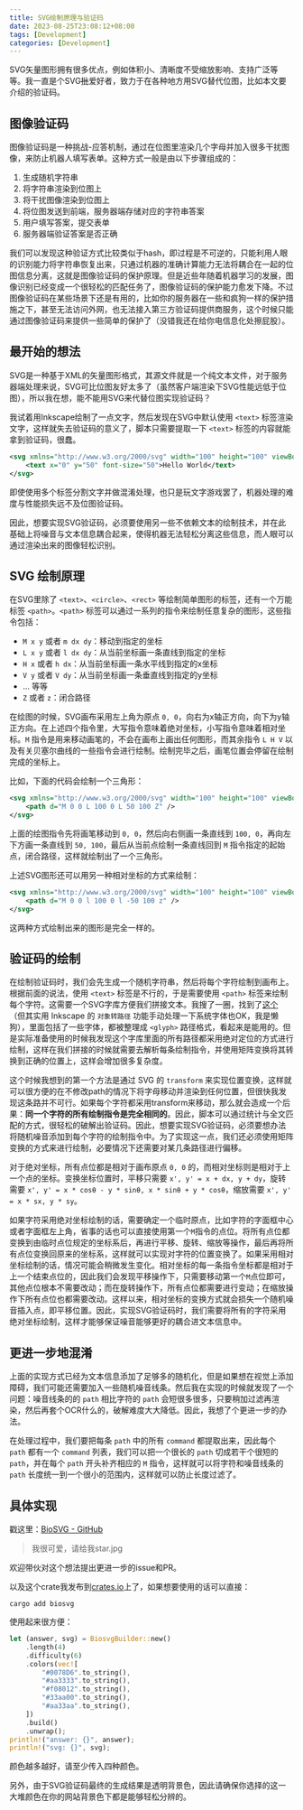 ```yaml
---
title: SVG绘制原理与验证码
date: 2023-08-25T23:08:12+08:00
tags: [Development]
categories: [Development]
---
```


SVG矢量图形拥有很多优点，例如体积小、清晰度不受缩放影响、支持广泛等等。我一直是个SVG~~批~~爱好者，致力于在各种地方用SVG替代位图，比如本文要介绍的验证码。

## 图像验证码

图像验证码是一种挑战-应答机制，通过在位图里渲染几个字母并加入很多干扰图像，来防止机器人填写表单。这种方式一般是由以下步骤组成的：

1. 生成随机字符串
2. 将字符串渲染到位图上
3. 将干扰图像渲染到位图上
4. 将位图发送到前端，服务器端存储对应的字符串答案
5. 用户填写答案，提交表单
6. 服务器端验证答案是否正确

我们可以发现这种验证方式比较类似于hash，即过程是不可逆的，只能利用人眼的识别能力将字符串恢复出来，只通过机器的准确计算能力无法将耦合在一起的位图信息分离，这就是图像验证码的保护原理。但是近些年随着机器学习的发展，图像识别已经变成一个很轻松的匹配任务了，图像验证码的保护能力愈发下降。不过图像验证码在某些场景下还是有用的，比如你的服务器在一些和疯狗一样的保护措施之下，甚至无法访问外网，也无法接入第三方验证码提供商服务，这个时候只能通过图像验证码来提供一些简单的保护了（没错我还在给你电信息化处擦屁股）。

## 最开始的想法

SVG是一种基于XML的矢量图形格式，其源文件就是一个纯文本文件，对于服务器端处理来说，SVG可比位图友好太多了（虽然客户端渲染下SVG性能远低于位图），所以我在想，能不能用SVG来代替位图实现验证码？

我试着用Inkscape绘制了一点文字，然后发现在SVG中默认使用 `<text>` 标签渲染文字，这样就失去验证码的意义了，脚本只需要提取一下 `<text>` 标签的内容就能拿到验证码，很蠢。

```xml
<svg xmlns="http://www.w3.org/2000/svg" width="100" height="100" viewBox="0 0 100 100">
    <text x="0" y="50" font-size="50">Hello World</text>
</svg>
```

即使使用多个标签分割文字并做混淆处理，也只是玩文字游戏罢了，机器处理的难度与性能损失远不及位图验证码。

因此，想要实现SVG验证码，必须要使用另一些不依赖文本的绘制技术，并在此基础上将噪音与文本信息耦合起来，使得机器无法轻松分离这些信息，而人眼可以通过渲染出来的图像轻松识别。

## SVG 绘制原理

在SVG里除了 `<text>`、`<circle>`、`<rect>` 等绘制简单图形的标签，还有一个万能标签 `<path>`。`<path>` 标签可以通过一系列的指令来绘制任意复杂的图形，这些指令包括：

- `M x y` 或者 `m dx dy`：移动到指定的坐标
- `L x y` 或者 `l dx dy`：从当前坐标画一条直线到指定的坐标
- `H x` 或者 `h dx`：从当前坐标画一条水平线到指定的x坐标
- `V y` 或者 `V dy`：从当前坐标画一条垂直线到指定的y坐标
- ... 等等
- `Z` 或者 `z`：闭合路径

在绘图的时候，SVG画布采用左上角为原点 `0, 0`，向右为x轴正方向，向下为y轴正方向。在上述四个指令里，大写指令意味着绝对坐标，小写指令意味着相对坐标。`M` 指令是用来移动画笔的，不会在画布上画出任何图形，而其余指令 `L H V` 以及有关贝塞尔曲线的一些指令会进行绘制。绘制完毕之后，画笔位置会停留在绘制完成的坐标上。

比如，下面的代码会绘制一个三角形：

```xml
<svg xmlns="http://www.w3.org/2000/svg" width="100" height="100" viewBox="0 0 100 100">
    <path d="M 0 0 L 100 0 L 50 100 Z" />
</svg>
```

上面的绘图指令先将画笔移动到 `0, 0`，然后向右侧画一条直线到 `100, 0`，再向左下方画一条直线到 `50, 100`，最后从当前点绘制一条直线回到 `M` 指令指定的起始点，闭合路径，这样就绘制出了一个三角形。

上述SVG图形还可以用另一种相对坐标的方式来绘制：

```xml
<svg xmlns="http://www.w3.org/2000/svg" width="100" height="100" viewBox="0 0 100 100">
    <path d="M 0 0 l 100 0 l -50 100 z" />
</svg>
```

这两种方式绘制出来的图形是完全一样的。

## 验证码的绘制

在绘制验证码时，我们会先生成一个随机字符串，然后将每个字符绘制到画布上。根据前面的说法，使用 `<text>` 标签是不行的，于是需要使用 `<path>` 标签来绘制每个字符。这需要一个SVG字库方便我们拼接文本。我搜了一圈，找到了[这个](https://gitlab.com/oskay/svg-fonts/)（但其实用 Inkscape 的 `对象转路径` 功能手动处理一下系统字体也OK，我是懒狗），里面包括了一些字体，都被整理成 `<glyph>` 路径格式，看起来是能用的。但是实际准备使用的时候我发现这个字库里面的所有路径都采用绝对定位的方式进行绘制，这样在我们拼接的时候就需要去解析每条绘制指令，并使用矩阵变换将其转换到正确的位置上，这样会增加很多复杂度。

这个时候我想到的第一个方法是通过 SVG 的 `transform` 来实现位置变换，这样就可以很方便的在不修改path的情况下将字母移动并渲染到任何位置，但很快我发现这条路并不可行。如果每个字符都采用transform来移动，那么就会造成一个后果：**同一个字符的所有绘制指令是完全相同的**。因此，脚本可以通过统计与全文匹配的方式，很轻松的破解出验证码。因此，想要实现SVG验证码，必须要想办法将随机噪音添加到每个字符的绘制指令中。为了实现这一点，我们还必须使用矩阵变换的方式来进行绘制，必要情况下还需要对某几条路径进行偏移。

对于绝对坐标，所有点位都是相对于画布原点 `0, 0` 的，而相对坐标则是相对于上一个点的坐标。变换坐标位置时，平移只需要 `x', y' = x + dx, y + dy`，旋转需要 `x', y' = x * cosθ - y * sinθ, x * sinθ + y * cosθ`，缩放需要 `x', y' = x * sx, y * sy`。

如果字符采用绝对坐标绘制的话，需要确定一个临时原点，比如字符的字面框中心或者字面框左上角，省事的话也可以直接使用第一个`M`指令的点位。将所有点位都变换到由临时点位规定的坐标系后，再进行平移、旋转、缩放等操作，最后再将所有点位变换回原来的坐标系，这样就可以实现对字符的位置变换了。如果采用相对坐标绘制的话，情况可能会稍微发生变化。相对坐标的每一条指令坐标都是相对于上一个结束点位的，因此我们会发现平移操作下，只需要移动第一个`M`点位即可，其他点位根本不需要改动；而在旋转操作下，所有点位都需要进行变动；在缩放操作下所有点位也都需要改动。这样以来，相对坐标的变换方式就会损失一个随机噪音插入点，即平移位置。因此，实现SVG验证码时，我们需要将所有的字符采用绝对坐标绘制，这样才能够保证噪音能够更好的耦合进文本信息中。

## 更进一步地混淆

上面的实现方式已经为文本信息添加了足够多的随机化，但是如果想在视觉上添加障碍，我们可能还需要加入一些随机噪音线条。然后我在实现的时候就发现了一个问题：噪音线条的的 `path` 相比字符的 `path` 会短很多很多，只要稍加过滤再渲染，然后再套个OCR什么的，破解难度大大降低。因此，我想了个更进一步的办法。

在处理过程中，我们要把每条 `path` 中的所有 `command` 都提取出来，因此每个 `path` 都有一个 `command` 列表，我们可以把一个很长的 `path` 切成若干个很短的 `path`，并在每个 `path` 开头补齐相应的 `M` 指令，这样就可以将字符和噪音线条的 `path` 长度统一到一个很小的范围内，这样就可以防止长度过滤了。

## 具体实现

戳这里：[BioSVG - GitHub](https://github.com/Reverier-Xu/biosvg)

> 我很可爱，请给我star.jpg

欢迎带伙对这个想法提出更进一步的issue和PR。

以及这个crate我发布到[crates.io](https://crates.io/crates/biosvg)上了，如果想要使用的话可以直接：

```shell
cargo add biosvg
```

使用起来很方便：

```rust
let (answer, svg) = BiosvgBuilder::new()
    .length(4)
    .difficulty(6)
    .colors(vec![
        "#0078D6".to_string(),
        "#aa3333".to_string(),
        "#f08012".to_string(),
        "#33aa00".to_string(),
        "#aa33aa".to_string(),
    ])
    .build()
    .unwrap();
println!("answer: {}", answer);
println!("svg: {}", svg);
```

颜色越多越好，请至少传入四种颜色。

另外，由于SVG验证码最终的生成结果是透明背景色，因此请确保你选择的这一大堆颜色在你的网站背景色下都是能够轻松分辨的。
